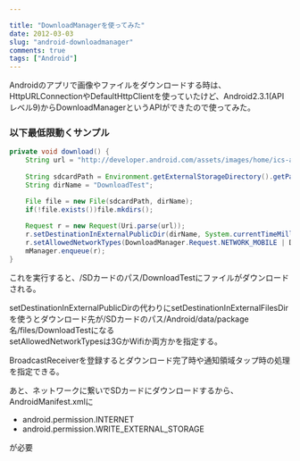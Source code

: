 ```yaml
---

title: "DownloadManagerを使ってみた"
date: 2012-03-03
slug: "android-downloadmanager"
comments: true
tags: ["Android"]
---
```

Androidのアプリで画像やファイルをダウンロードする時は、HttpURLConnectionやDefaultHttpClientを使っていたけど、Android2.3.1(APIレベル9)からDownloadManagerというAPIができたので使ってみた。

<!--more-->

### 以下最低限動くサンプル

```java
private void download() {
    String url = "http://developer.android.com/assets/images/home/ics-android.png"
    
    String sdcardPath = Environment.getExternalStorageDirectory().getPath();
    String dirName = "DownloadTest";

    File file = new File(sdcardPath, dirName);
    if(!file.exists())file.mkdirs();
    
    Request r = new Request(Uri.parse(url));
    r.setDestinationInExternalPublicDir(dirName, System.currentTimeMillis() + ".png");
    r.setAllowedNetworkTypes(DownloadManager.Request.NETWORK_MOBILE | DownloadManager.Request.NETWORK_WIFI);
    mManager.enqueue(r);
}
```

これを実行すると、/SDカードのパス/DownloadTestにファイルがダウンロードされる。

setDestinationInExternalPublicDirの代わりにsetDestinationInExternalFilesDirを使うとダウンロード先が/SDカードのパス/Android/data/package名/files/DownloadTestになる    
setAllowedNetworkTypesは3GかWifiか両方かを指定する。

BroadcastReceiverを登録するとダウンロード完了時や通知領域タップ時の処理を指定できる。

あと、ネットワークに繋いでSDカードにダウンロードするから、AndroidManifest.xmlに

+ android.permission.INTERNET
+ android.permission.WRITE_EXTERNAL_STORAGE

が必要



